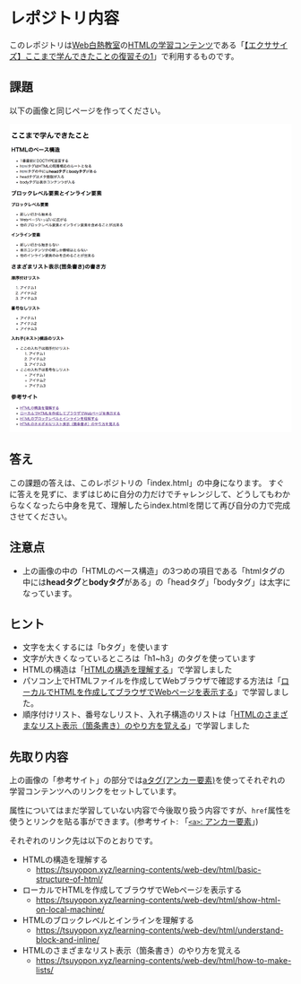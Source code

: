 # レポジトリ内容

このレポジトリは[Web白熱教室](https://tsuyopon.xyz/)の[HTMLの学習コンテンツ](https://tsuyopon.xyz/learning-contents/web-dev/html/)である「[【エクササイズ】ここまで学んできたことの復習その1](https://tsuyopon.xyz/learning-contents/web-dev/html/excercise-html-part-1/)」で利用するものです。

## 課題

以下の画像と同じページを作ってください。

![完成形](./images/html_excercise_for_beginner_part_1.png)

## 答え

この課題の答えは、このレポジトリの「index.html」の中身になります。
すぐに答えを見ずに、まずはじめに自分の力だけでチャレンジして、どうしてもわからなくなったら中身を見て、理解したらindex.htmlを閉じて再び自分の力で完成させてください。

## 注意点

- 上の画像の中の「HTMLのベース構造」の3つめの項目である「htmlタグの中には**headタグ**と**bodyタグ**がある」の「headタグ」「bodyタグ」は太字になっています。

## ヒント

- 文字を太くするには「bタグ」を使います
- 文字が大きくなっているところは「h1~h3」のタグを使っています
- HTMLの構造は「[HTMLの構造を理解する](https://tsuyopon.xyz/learning-contents/web-dev/html/basic-structure-of-html/)」で学習しました
- パソコン上でHTMLファイルを作成してWebブラウザで確認する方法は「[ローカルでHTMLを作成してブラウザでWebページを表示する](https://tsuyopon.xyz/learning-contents/web-dev/html/show-html-on-local-machine/)」で学習しました。
- 順序付けリスト、番号なしリスト、入れ子構造のリストは「[HTMLのさまざまなリスト表示（箇条書き）のやり方を覚える](https://tsuyopon.xyz/learning-contents/web-dev/html/how-to-make-lists/)」で学習しました

## 先取り内容

上の画像の「参考サイト」の部分では[aタグ(アンカー要素)](https://developer.mozilla.org/ja/docs/Web/HTML/Element/a)を使ってそれぞれの学習コンテンツへのリンクをセットしています。

属性についてはまだ学習していない内容で今後取り扱う内容ですが、`href`属性を使うとリンクを貼る事ができます。(参考サイト: 「[`<a>`: アンカー要素](https://developer.mozilla.org/ja/docs/Web/HTML/Element/a)」)

それぞれのリンク先は以下のとおりです。

- HTMLの構造を理解する
  - https://tsuyopon.xyz/learning-contents/web-dev/html/basic-structure-of-html/
- ローカルでHTMLを作成してブラウザでWebページを表示する
  - https://tsuyopon.xyz/learning-contents/web-dev/html/show-html-on-local-machine/
- HTMLのブロックレベルとインラインを理解する
  - https://tsuyopon.xyz/learning-contents/web-dev/html/understand-block-and-inline/
- HTMLのさまざまなリスト表示（箇条書き）のやり方を覚える
  - https://tsuyopon.xyz/learning-contents/web-dev/html/how-to-make-lists/
